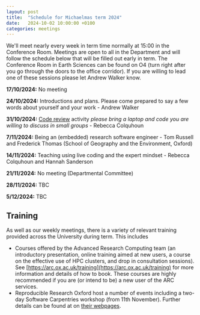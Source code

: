 ```yaml
---
layout: post
title:  "Schedule for Michaelmas term 2024"
date:   2024-10-02 10:00:00 +0100
categories: meetings
---
```

We'll meet nearly every week in term time normally at 15:00 in the Conference 
Room. Meetings are open to all in the Department and will follow the schedule 
below that will be filled out early in term.
The Conference Room in Earth Sciences can be found on O4 (turn right after
you go through the doors to the office corridor). If you are willing to lead one of these
sessions please let Andrew Walker know.

**17/10/2024:** No meeting

**24/10/2024:** Introductions and plans. Please come prepared to say a few words about yourself and your work - Andrew Walker

**31/10/2024:** [Code review](https://compearthsci.github.io/meetings/2024/01/18/code_review.html) activity _please bring a laptop and code you are willing to discuss in small groups_ - Rebecca Colquhoun

**7/11/2024:** Being an (embedded) research software engineer - Tom Russell and Frederick Thomas (School of Geography and the Environment, Oxford)

**14/11/2024:** Teaching using live coding and the expert mindset - Rebecca Colquhoun and Hannah Sanderson 

**21/11/2024:** No meeting (Departmental Committee)

**28/11/2024:** TBC

**5/12/2024:** TBC 

## Training

As well as our weekly meetings, there is a variety of relevant training provided across the University during term. This includes

* Courses offered by the Advanced Research Computing team (an introductory presentation, online training aimed at new users, a course on the effective use of HPC clusters, and drop in consultation sessions). See [https://arc.ox.ac.uk/training](https://arc.ox.ac.uk/training) for more information and details of how to book. These courses are highly recommended if you are (or intend to be) a new user of the ARC services.
* Reproducible Research Oxford host a number of events including a two-day Software Carpentries workshop (from 11th November). Further details can be found at on [their webpages](https://rr.ox.ac.uk/event/learn-reproducible-programming-11-13-nov-2024).

